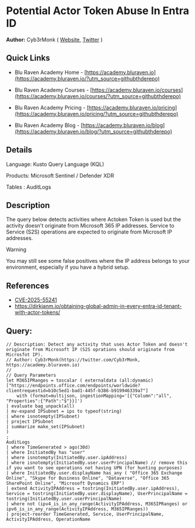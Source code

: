 # Potential Actor Token Abuse In Entra ID

**Author:** Cyb3rMonk ( [Website](https://academy.bluraven.io), [Twitter](https://twitter.com/Cyb3rMonk) )

## Quick Links

* Blu Raven Academy Home - [https://academy.bluraven.io](https://academy.bluraven.io/?utm_source=githubthderepo)
  
* Blu Raven Academy Courses - [https://academy.bluraven.io/courses](https://academy.bluraven.io/courses/?utm_source=githubthderepo)

* Blu Raven Academy Pricing - [https://academy.bluraven.io/pricing](https://academy.bluraven.io/pricing/?utm_source=githubthderepo)

* Blu Raven Academy Blog - [https://academy.bluraven.io/blog](https://academy.bluraven.io/blog/?utm_source=githubthderepo)

## Details

Language: Kusto Query Language (KQL)

Products: Microsoft Sentinel / Defender XDR

Tables  : AuditLogs


## Description

The query below detects activities where Actoken Token is used but the activity doesn't originate from Microsoft 365 IP addresses. Service to Service (S2S) operations are expected to originate from Microsoft IP addresses. 

> [!WARNING]  
> You may still see some false positives where the IP address belongs to your environment, especially if you have a hybrid setup.

## References 
- [CVE-2025-55241](https://msrc.microsoft.com/update-guide/vulnerability/CVE-2025-55241)
- https://dirkjanm.io/obtaining-global-admin-in-every-entra-id-tenant-with-actor-tokens/




**Query:**
---

```KQL
// Description: Detect any activity that uses Actor Token and doesn't originate from Microsoft IP (S2S oprations should originate from Microsfot IP). 
// Author: Cyb3rMonk(https://twitter.com/Cyb3rMonk, https://academy.bluraven.io)
//
// Query Parameters
let M365IPRanges = toscalar ( externaldata (all:dynamic) ["https://endpoints.office.com/endpoints/worldwide?clientrequestid=b10c5ed1-bad1-445f-b386-b919946339a7"]
    with (format=multijson, ingestionMapping='[{"Column":"all", "Properties":{"Path":"$"}}]')
| evaluate bag_unpack(all)
| mv-expand IPSubnet = ips to typeof(string)
| where isnotempty(IPSubnet)
| project IPSubnet
| summarize make_set(IPSubnet)
)
;
AuditLogs
| where TimeGenerated > ago(30d)
| where InitiatedBy has "user"
| where isnotempty(InitiatedBy.user.ipAddress)
| where isnotempty(InitiatedBy.user.userPrincipalName) // remove this if you want to see operations not having UPN (for hunting purposes)
| where InitiatedBy.user.displayName has_any ( "Office 365 Exchange Online", "Skype for Business Online", "Dataverse", "Office 365 SharePoint Online", "Microsoft Dynamics ERP")
| extend ActivityIPAddress = tostring(InitiatedBy.user.ipAddress), Service = tostring(InitiatedBy.user.displayName), UserPrincipalName = tostring(InitiatedBy.user.userPrincipalName)
| where not (ipv4_is_in_any_range(ActivityIPAddress, M365IPRanges) or ipv6_is_in_any_range(ActivityIPAddress, M365IPRanges))
| project-reorder TimeGenerated, Service, UserPrincipalName, ActivityIPAddress, OperationName
```